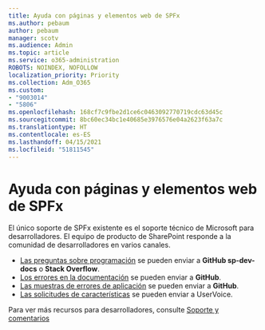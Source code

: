 ```yaml
---
title: Ayuda con páginas y elementos web de SPFx
ms.author: pebaum
author: pebaum
manager: scotv
ms.audience: Admin
ms.topic: article
ms.service: o365-administration
ROBOTS: NOINDEX, NOFOLLOW
localization_priority: Priority
ms.collection: Adm_O365
ms.custom:
- "9003014"
- "5806"
ms.openlocfilehash: 168cf7c9fbe2d1ce6c0463092770719cdc63d45c
ms.sourcegitcommit: 8bc60ec34bc1e40685e3976576e04a2623f63a7c
ms.translationtype: HT
ms.contentlocale: es-ES
ms.lasthandoff: 04/15/2021
ms.locfileid: "51811545"
---
```

# <a name="help-with-spfx-pages-and-web-parts"></a>Ayuda con páginas y elementos web de SPFx

El único soporte de SPFx existente es el soporte técnico de Microsoft para desarrolladores. El equipo de producto de SharePoint responde a la comunidad de desarrolladores en varios canales.

- [Las preguntas sobre programación](https://docs.microsoft.com/sharepoint/dev/support-feedback#programming-questions) se pueden enviar a **GitHub sp-dev-docs** o **Stack Overflow**.
- [Los errores en la documentación](https://docs.microsoft.com/sharepoint/dev/support-feedback#documentation-bugs) se pueden enviar a **GitHub**.
- [Las muestras de errores de aplicación](https://docs.microsoft.com/sharepoint/dev/support-feedback#sample-application-bugs) se pueden enviar a **GitHub**.
- [Las solicitudes de características](https://docs.microsoft.com/sharepoint/dev/support-feedback#feature-requests) se pueden enviar a UserVoice.

Para ver más recursos para desarrolladores, consulte [Soporte y comentarios](https://docs.microsoft.com/sharepoint/dev/support-feedback)